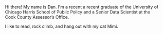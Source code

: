 Hi there! My name is Dan. I'm a recent a recent graduate of the University of Chicago Harris School of Public Policy and a Senior Data Scientist at the Cook County Assessor’s Office.

I like to read, rock climb, and hang out with my cat Mimi.
